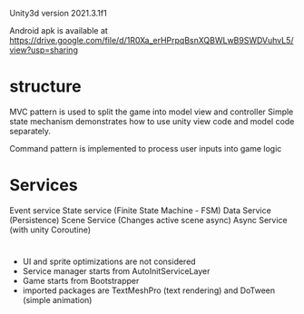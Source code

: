 

Unity3d version 2021.3.1f1

Android apk is available at https://drive.google.com/file/d/1R0Xa_erHPrpqBsnXQBWLwB9SWDVuhvL5/view?usp=sharing

# structure
MVC pattern is used to split the game into model view and controller
Simple state mechanism demonstrates how to use unity view code and model code separately. 

Command pattern is implemented to process user inputs into game logic

# Services
Event service
State service (Finite State Machine - FSM)
Data Service (Persistence)
Scene Service (Changes active scene async)
Async Service (with unity Coroutine)

#
* UI and sprite optimizations are not considered
* Service manager starts from AutoInitServiceLayer
* Game starts from Bootstrapper
* imported packages are TextMeshPro (text rendering) and DoTween (simple animation)
